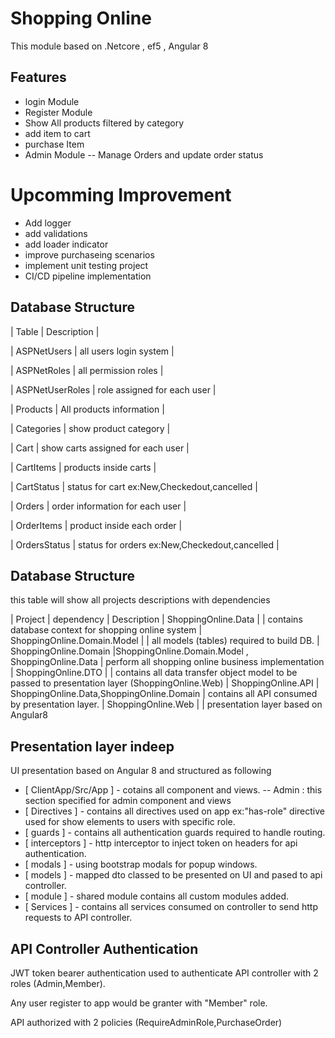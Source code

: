 # Shopping Online 

This module based on .Netcore , ef5 , Angular 8 

## Features

- login Module 
- Register Module
- Show All products filtered by category
- add item to cart
- purchase Item
- Admin Module
-- Manage Orders and update order status 
# Upcomming Improvement
- Add logger 
- add validations
- add loader indicator 
- improve purchaseing scenarios
- implement unit testing project
- CI/CD pipeline implementation

## Database Structure

| Table  | Description |

| ASPNetUsers | all users login system |

| ASPNetRoles | all permission roles |

| ASPNetUserRoles | role assigned for each user |

| Products | All products information |

| Categories | show product category |

| Cart | show carts assigned for each user |

| CartItems | products inside carts |

| CartStatus | status for cart ex:New,Checkedout,cancelled |

| Orders | order information for each user |

| OrderItems | product inside each order |

| OrdersStatus | status for orders ex:New,Checkedout,cancelled |

## Database Structure
this table will show all projects descriptions with dependencies

| Project  | dependency | Description
| ShoppingOnline.Data |  | contains database context for shopping online system
| ShoppingOnline.Domain.Model | | all models (tables) required to build DB.
| ShoppingOnline.Domain |ShoppingOnline.Domain.Model ,  ShoppingOnline.Data  | perform all shopping online business implementation
| ShoppingOnline.DTO |  | contains all data transfer object model to be passed to presentation layer (ShoppingOnline.Web)
| ShoppingOnline.API | ShoppingOnline.Data,ShoppingOnline.Domain  | contains all API consumed by presentation layer.
| ShoppingOnline.Web |  | presentation layer based on Angular8

## Presentation layer indeep
UI presentation based on Angular 8 and structured as following 
- [ ClientApp/Src/App ] -  cotains all component and views.
-- Admin : this section specified for admin component and views
- [ Directives ] - contains all directives used on app ex:"has-role" directive used for show elements to users with specific role.
- [ guards ] - contains all authentication guards required to handle routing.
- [ interceptors ] - http interceptor to inject token on headers for api authentication.
- [ modals ] - using bootstrap modals for popup windows.
- [ models ] - mapped dto classed to be presented on UI and pased to api controller.
- [ module ] - shared module contains all custom modules added.
- [ Services ] - contains all services consumed on controller to send http requests to API controller.

## API Controller Authentication
JWT token bearer authentication used to authenticate API controller with 2 roles (Admin,Member).

Any user register to app would be granter with "Member" role.

API authorized with 2 policies (RequireAdminRole,PurchaseOrder)

 
